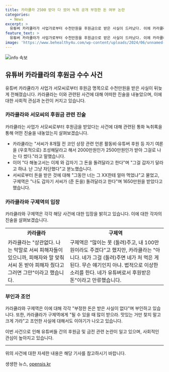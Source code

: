 ```yaml
---
title: 카라큘라 2500 받아 다 썼어 녹취 공개 부정한 돈 여부 논란
categories:
  - News
excerpt: >
  유튜버 카라큘라가 사업가로부터 수천만원을 후원금으로 받은 사실이 드러났다. 이에 카라큘라는 쯔양을 협박하고 공모한 혐의로 고발된 유튜버 구제역과 관련된 의혹이 더욱 고조되고 있다. 15일 스포츠경향은 카라큘라와 구제역의 과거 통화 녹취록을 입수해 보도했는데, 이를 통해 후원금과 관련된 명확한 대화 내용이 공개되었다. 녹취록에서는 사업가로부터 받은 돈을 돌려달라는 요구에 대한 분노와 거부하는 내용이 포착되었는데, 이에 대한 해명과 녹취록 내용에 대한 각종 의혹으로 논란이 계속되고 있다.
feature_text: >
  유튜버 카라큘라가 사업가로부터 수천만원을 후원금으로 받은 사실이 드러났다. 이에 카라큘라는 쯔양을 협박하고 공모한 혐의로 고발된 유튜버 구제역과 관련된 의혹이 더욱 고조되고 있다. 15일 스포츠경향은 카라큘라와 구제역의 과거 통화 녹취록을 입수해 보도했는데, 이를 통해 후원금과 관련된 명확한 대화 내용이 공개되었다. 녹취록에서는 사업가로부터 받은 돈을 돌려달라는 요구에 대한 분노와 거부하는 내용이 포착되었는데, 이에 대한 해명과 녹취록 내용에 대한 각종 의혹으로 논란이 계속되고 있다.
image: 'https://www.behealthy4u.com/wp-content/uploads/2024/06/unnamed-file.png'
---
```


<p><img src="https://www.behealthy4u.com/wp-content/uploads/2024/06/unnamed-file.png" alt="info 속보" /></p>

<h2 data-ke-size="size26">유튜버 카라큘라의 후원금 수수 사건</h2>

<p data-ke-size="size16">유튜버 카라큘라가 사업가 서모씨로부터 후원금 명목으로 수천만원을 받은 사실이 뒤늦게 전해졌습니다. 카라큘라는 이와 관련된 사건에 대해 어떠한 진술을 내놓았으며, 이에 대한 사회적 관심과 논란이 커지고 있습니다.</p>

<h3>카라큘라와 서모씨의 후원금 관련 진술</h3>

<p data-ke-size="size16">카라큘라는 사업가 서모씨로부터 후원금을 받았다는 사건에 대해 관련된 통화 녹취록을 통해 어떤 진술을 내놓았는지 살펴보겠습니다.</p>

<ul>
  <li>카라큘라는 "서씨가 8개월 전 코인 상장 관련 언론 활동비·유튜버 후원 등 자기 여론을 (우호적으로) 조성해달라고 해서 2000만원인가 2500만원인가 받아 그걸로 나는 다 썼다."라고 말했습니다.</li>
  <li>이어 "다 해놓고서는 이제 와 갑자기 그 돈을 돌려달라고 한다"며 "그걸 갑자기 달라고 하냐. 난 그냥 차단했다"고 분노했습니다.</li>
  <li>서씨로부터 돈을 받은 것에 대해 "그동안 너는 그 XX한테 얼마 먹었냐"고 물었고, 구제역은 "나도 갑자기 서씨가 (준 돈을) 돌려달라고 한다"며 1650만원을 받았다고 했습니다.</li>
</ul>

<h3>카라큘라와 구제역의 입장</h3>

<p data-ke-size="size16">카라큘라와 구제역은 각각 해당 사건에 대한 입장을 밝히고 있습니다. 이에 대한 각자의 진술을 살펴보겠습니다.</p>

<table>
  <tr>
    <td style="text-align: center; height: 17px;"><b>카라큘라</b></td>
    <td style="text-align: center; height: 17px;"><b>구제역</b></td>
  </tr>
  <tr>
    <td>카라큘라는 "상관없다. 나는 막말로 서씨 피해자들이 있으니까, 피해자와 말 맞춰 서씨 돈 받아 피해자 줬다고 그러면 그만"이라고 했습니다.</td>
    <td>구제역은 "많이는 못 (돌려)주고, 내 100만원이라도 주겠다"고 했지만, 카라큘라는 "아니다. 네가 그걸 (돌려)주면 네가 처 먹은 게 된다. 무슨 얘기인지 아냐. 법적으로 이상한 소리를 한다. 네가 유튜버로서 후원받은 돈"이라고 만류했습니다.</td>
  </tr>
</table>

<h3>부인과 조언</h3>

<p data-ke-size="size16">카라큘라와 구제역은 이에 대해 각각 "부정한 돈은 받은 사실이 없다"며 부인하고 있습니다. 또한, 카라큘라가 구제역에게 "될 수 있을 때 많이 받으라. 맛있는 거만 찾지 말고 크게 가라"고 조언한 사실에 대해서도 이야기가 나오고 있습니다. </p>

<p data-ke-size="size16">이번 사건으로 인해 유튜버들 간의 후원금 및 금전 관련 논란이 일고 있으며, 사회적인 관심이 높아지고 있습니다.</p>

<hr>

<p data-ke-size="size16">위의 사건에 대한 자세한 내용은 해당 기사를 참고하시기 바랍니다.</p>
생생한 뉴스, <a href="https://opensis.kr" rel="dofollow">opensis.kr</a>


